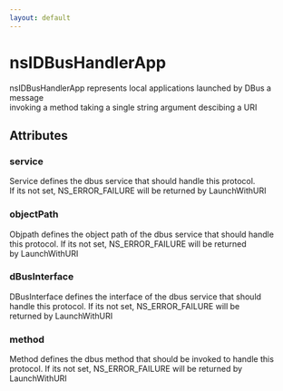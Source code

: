 ```yaml
---
layout: default
---
```


# nsIDBusHandlerApp #
  
nsIDBusHandlerApp represents local applications launched by DBus a message  
invoking a method taking a single string argument descibing a URI  
  

## Attributes ##

### service ###
  
Service defines the dbus service that should handle this protocol.  
If its not set,  NS_ERROR_FAILURE will be returned by LaunchWithURI  
  

### objectPath ###
  
Objpath defines the object path of the dbus service that should handle   
this protocol. If its not set,  NS_ERROR_FAILURE will be returned   
by LaunchWithURI  
  

### dBusInterface ###
  
DBusInterface defines the interface of the dbus service that should   
handle this protocol. If its not set,  NS_ERROR_FAILURE will be    
returned by LaunchWithURI  
  

### method ###
  
Method defines the dbus method that should be invoked to handle this   
protocol. If its not set,  NS_ERROR_FAILURE will be returned by   
LaunchWithURI  
  
